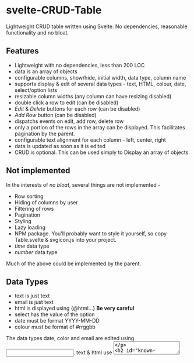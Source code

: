 # svelte-CRUD-Table

Lightweight CRUD table written using Svelte.
No dependencies, reasonable functionality and no bloat.

## Features

- Lightweight with no dependencies, less than 200 LOC
- data is an array of objects
- configurable columns, show/hide, initial width, data type, column name
- supports display & edit of several data types - text, HTML, colour, date, select/option lists
- resizable column widths (any column can have resizing disabled)
- double click a row to edit (can be disabled)
- *Edit* & *Delete* buttons for each row (can be disabled)
- *Add Row* button (can be disabled)
- dispatchs events on edit, add row, delete row
- only a portion of the rows in the array can be displayed. This facilitates pagination by the parent.
- configurable text alignment for each column - left, center, right
- data is updated as soon as it is edited
- CRUD is optional. This can be used simply to Display an array of objects

## Not implemented

In the interests of *no bloat*, several things are not implemented -  

- Row sorting
- Hiding of columns by user
- Filtering of rows
- Pagination
- Styling
- Lazy loading
- NPM package. You'll probably want to style it yourself, so copy Table.svelte & svgIcon.js into your project.
- *time* data type
- *number* data type

Much of the above could be implemented by the parent.  

## Data Types

- text is just text
- email is just text
- html is displayed using {@html...}   **Be very careful**
- select has the value of the option
- date must be format YYYY-MM-DD
- colour must be format of #rrggbb

The data types date, color and email are edited using <input type="xxx">. text & html use <textarea>

## Known bugs

- Resizable div doesn't extend to fill the header div. This happens when some headers are 2 or more lines high, and some aren't.

## Example

REPL is [here]{https://svelte.dev/repl/23b20703571a400da6eb0656d5d81ab4?version=3.44.3)

```
<script>
    import Table from './Table.svelte';

    const table_config = {
        //  remove any of these to prevent that user action
        options: ['CREATE', 'EDIT', 'DELETE','DBLCLICKEDIT'],
        row_settings : {
            firstRow: 0,            //  pagination is implemented by parent
            lastRow:9999,
        },
        columns_setting: [
            {name: 'name', show: true, resizable:true, edit: true, width: 150, type:'text', align:'left', description:'Name'},
            {name: 'role', show: true, resizable:true, edit: true, width: 350, type:'html', align:'left', description: 'Role'},
            {name: 'email', show: true, resizable:true, edit: true, width: 350, type:'email', align:'right', description: 'Email'},
            {name: 'favCol', show: true, resizable:true, edit: true, width: 150, type: 'select', options:[], align:'center', description: 'Fav Colour'},
            {name: 'color', show: true, resizable:true, edit: true, width: 100, type: 'color', align:'center', description: 'Assigned Colour', },
            {name: 'dt', show: true, resizable:true, edit: true, width: 140, type: 'date', align:'center', description: 'Date', }
        ],
    };

    table_config.columns_setting[3].options = [
        {value:'r' , text:'Rouge'},
        {value:'g' , text:'Green'},
        {value:'b' , text:'Bleu'},
        {value:'y' , text:'Yuck'}
    ];

    let myData = [
        {name:"Name 43 is Fred",email:"fred33@myco.com",role:"DevOps Engineer",favCol:"b",color:"#c99f84",dt:"2009-08-29"},
        {name:"Name 44 is Fred",email:"fred44@myco.com",role:"DevOps Engineer",favCol:"g",color:"#a0e3be",dt:"2011-09-27"},
        {name:"Name 45 is Fred",email:"fred@myco.com",role:"Application Developer",favCol:"r",color:"#c89aab",dt:"2000-05-10"},
        {name:"Name 46 is Fred",email:"fred@myco.com",role:"Data Entry",favCol:"g",color:"#89f0eb",dt:"1997-05-07"},
        {name:"Name 47 is Fred",email:"fred@myco.com",role:"UX Designer & UI Developer",favCol:"r",color:"#d7beb9",dt:"2001-08-05"},
        {name:"Name 48 is Fred",email:"fred@myco.com",role:"Web Developer",favCol:"y",color:"#c6a2a6",dt:"2003-08-13"},
        {name:"Name 49 is Fred",email:"fred@myco.com",role:"SQL Developer",favCol:"y",color:"#b4b6de",dt:"1999-02-27"},
        {name:"Name 50 is Fred",email:"fred@myco.com",role:"Web Designer",favCol:"b",color:"#d1d2ad",dt:"1997-07-27"},
        {name:"Name 51 is Fred",email:"fred@myco.com",role:"Application Developer",favCol:"r",color:"#febb87",dt:"2001-11-19"},
    ];

    function onStartEdit(e) {console.log('start edit',e.detail);}
    function onEndEdit(e) {console.log('end edit ',e.detail);}
    function onAddRow() {console.log('addrow ',e.detail);}
    function requestdeleterow(e) {console.log('request delete row ',e.detail);}
</script>

    <Table
        config={table_config}
        bind:data={myData}
        on:startedit={onStartEdit}
        on:endedit={onEndEdit}
        on:addrow={onAddRow}
        on:requestdeleterow={(e)=>requestdeleterow(e)}
        />

```

## Events

Events dispatched -

- request delete of a row. The parent then deletes the row (or not).
- when editing of a row starts.
- when editing of a row finishes. This happens either when the user clicks the *Save* icon or clicks on a different row.
- when a row is created. The parent can then populate with default data.

The affected row number is passed in event.detail.  
See example above.  

## Select Options

A column can have type = 'select'.  This will allow the values to be selected from a dropdown list. The content and values of this select are specified in columns_setting[n].options[].  

The format is -  

```
options = [
    {value:'r' , text:'Red'},
    {value:'g' , text:'Green'},
    {value:'b' , text:'Blue'},
    {value:'y' , text:'Yuck'},
];
```

## Warning

Raw HTML may be displayed & edited using columns_setting[n].type = 'html'.  Sanitise it first or don't allow edit or don't use type='html'!  Or even better, delete that line of code from Table.svelte.
